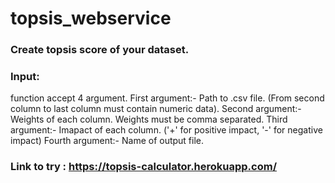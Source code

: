 # topsis_webservice


### Create topsis score of your dataset.
### Input: 
function accept 4 argument.
First argument:- Path to .csv file. (From second column to last column must contain numeric data).
Second argument:- Weights of each column. Weights must be comma separated.
Third argument:- Imapact of each column. ('+' for positive impact, '-' for negative impact)
Fourth argument:- Name of output file.


### Link to try : https://topsis-calculator.herokuapp.com/

